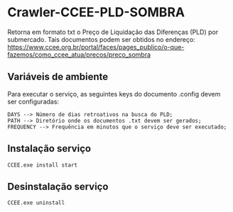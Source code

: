 # Crawler-CCEE-PLD-SOMBRA
Retorna em formato txt o Preço de Liquidação das Diferenças (PLD) por submercado. Tais documentos podem ser obtidos no endereço: 
https://www.ccee.org.br/portal/faces/pages_publico/o-que-fazemos/como_ccee_atua/precos/preco_sombra

## Variáveis de ambiente 
Para executar o serviço, as seguintes keys do documento .config devem ser configuradas:
```
DAYS --> Número de dias retroativos na busca do PLD;
PATH --> Diretório onde os documentos .txt devem ser gerados;
FREQUENCY --> Frequência em minutos que o serviço deve ser executado;
```

## Instalação serviço 
```
CCEE.exe install start
```

## Desinstalação serviço
```
CCEE.exe uninstall
```
